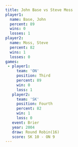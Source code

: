 ```yaml
---
title: John Base vs Steve Moss
player1:           
  name: Base, John 
  percent: 89      
  wins: 0          
  losses: 1        
player2:           
  name: Moss, Steve
  percent: 82      
  wins: 1          
  losses: 0        
games:
 - player1:         
     team: 'ON'     
     position: Third
     percent: 89    
     win: 0         
     loss: 1        
   player2:          
     team: 'SK'      
     position: Fourth
     percent: 82     
     win: 1          
     loss: 0         
   event: Brier         
   year: 2004           
   draw: Round Robin(16)
   score: SK 10 - ON 9  
---
```

